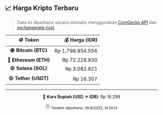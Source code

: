 

<!-- HARGA_KRIPTO -->
## 📈 Harga Kripto Terbaru

> Data ini diperbarui secara otomatis menggunakan [CoinGecko API](https://www.coingecko.com/) dan [exchangerate.host](https://exchangerate.host/)

<div align="center">

| 🪙 Token | 💰 Harga (IDR) |
|:------:|---------------:|
| 🟠 **Bitcoin (BTC)**   | Rp 1.798.854.556 |
| 🔵 **Ethereum (ETH)**  | Rp 72.228.830 |
| 🟣 **Solana (SOL)**    | Rp 3.082.821 |
| 🟢 **Tether (USDT)**   | Rp 16.307 |

---

💱 **Kurs Rupiah (USD → IDR)**: Rp 16.299

🕒 <sub>Terakhir diperbarui: 26/8/2025, 14.50.12</sub>

</div>
<!-- /HARGA_KRIPTO -->